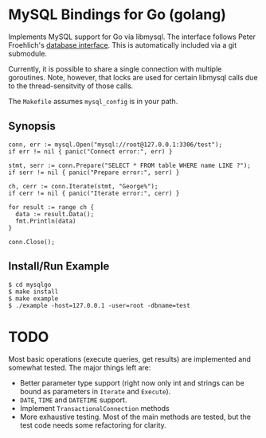 MySQL Bindings for Go (golang)
==============================

Implements MySQL support for Go via libmysql.  The interface follows Peter
Froehlich's [database
interface](http://github.com/phf/go-sqlite/blob/master/db.go).  This is
automatically included via a git submodule.

Currently, it is possible to share a single connection with multiple
goroutines.  Note, however, that locks are used for certain libmysql calls due
to the thread-sensitvity of those calls.

The `Makefile` assumes `mysql_config` is in your path.

Synopsis
--------

    conn, err := mysql.Open("mysql://root@127.0.0.1:3306/test");
    if err != nil { panic("Connect error:", err) }

    stmt, serr := conn.Prepare("SELECT * FROM table WHERE name LIKE ?");
    if serr != nil { panic("Prepare error:", serr) }

    ch, cerr := conn.Iterate(stmt, "George%");
    if cerr != nil { panic("Iterate error:", cerr) }

    for result := range ch {
      data := result.Data();
      fmt.Println(data)
    }

    conn.Close();

Install/Run Example
-------------------

    $ cd mysqlgo
    $ make install
    $ make example
    $ ./example -host=127.0.0.1 -user=root -dbname=test

TODO
====

Most basic operations (execute queries, get results) are implemented and
somewhat tested.  The major things left are:

 * Better parameter type support (right now only int and strings can be bound
   as parameters in `Iterate` and `Execute`).
 * `DATE`, `TIME` and `DATETIME` support.
 * Implement `TransactionalConnection` methods
 * More exhaustive testing.  Most of the main methods are tested, but the test
   code needs some refactoring for clarity.
